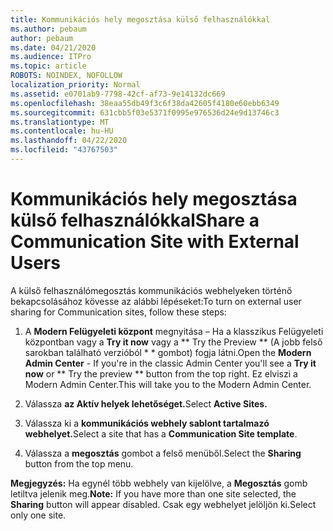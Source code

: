 ```yaml
---
title: Kommunikációs hely megosztása külső felhasználókkal
ms.author: pebaum
author: pebaum
ms.date: 04/21/2020
ms.audience: ITPro
ms.topic: article
ROBOTS: NOINDEX, NOFOLLOW
localization_priority: Normal
ms.assetid: e0701ab9-7798-42cf-af73-9e14132dc669
ms.openlocfilehash: 38eaa55db49f3c6f38da42605f4180e60ebb6349
ms.sourcegitcommit: 631cbb5f03e5371f0995e976536d24e9d13746c3
ms.translationtype: MT
ms.contentlocale: hu-HU
ms.lasthandoff: 04/22/2020
ms.locfileid: "43767503"
---
```

# <a name="share-a-communication-site-with-external-users"></a><span data-ttu-id="9f7b1-102">Kommunikációs hely megosztása külső felhasználókkal</span><span class="sxs-lookup"><span data-stu-id="9f7b1-102">Share a Communication Site with External Users</span></span>

<span data-ttu-id="9f7b1-103">A külső felhasználómegosztás kommunikációs webhelyeken történő bekapcsolásához kövesse az alábbi lépéseket:</span><span class="sxs-lookup"><span data-stu-id="9f7b1-103">To turn on external user sharing for Communication sites, follow these steps:</span></span> 
  
1. <span data-ttu-id="9f7b1-104">A **Modern Felügyeleti központ** megnyitása – Ha a klasszikus Felügyeleti központban vagy a **Try it now** vagy a \*\* Try the Preview \*\* (A jobb felső sarokban található verzióból \* \* gombot) fogja látni.</span><span class="sxs-lookup"><span data-stu-id="9f7b1-104">Open the **Modern Admin Center** - If you're in the classic Admin Center you'll see a **Try it now** or \*\* Try the preview \*\* button from the top right.</span></span> <span data-ttu-id="9f7b1-105">Ez elviszi a Modern Admin Center.</span><span class="sxs-lookup"><span data-stu-id="9f7b1-105">This will take you to the Modern Admin Center.</span></span> 
  
2. <span data-ttu-id="9f7b1-106">Válassza **az Aktív helyek lehetőséget.**</span><span class="sxs-lookup"><span data-stu-id="9f7b1-106">Select **Active Sites.**</span></span>
  
3. <span data-ttu-id="9f7b1-107">Válassza ki a **kommunikációs webhely sablont tartalmazó webhelyet.**</span><span class="sxs-lookup"><span data-stu-id="9f7b1-107">Select a site that has a **Communication Site template**.</span></span> 
  
4. <span data-ttu-id="9f7b1-108">Válassza a **megosztás** gombot a felső menüből.</span><span class="sxs-lookup"><span data-stu-id="9f7b1-108">Select the **Sharing** button from the top menu.</span></span> 
  
 <span data-ttu-id="9f7b1-109">**Megjegyzés:** Ha egynél több webhely van kijelölve, a **Megosztás** gomb letiltva jelenik meg.</span><span class="sxs-lookup"><span data-stu-id="9f7b1-109">**Note:** If you have more than one site selected, the **Sharing** button will appear disabled.</span></span> <span data-ttu-id="9f7b1-110">Csak egy webhelyet jelöljön ki.</span><span class="sxs-lookup"><span data-stu-id="9f7b1-110">Select only one site.</span></span> 
  

